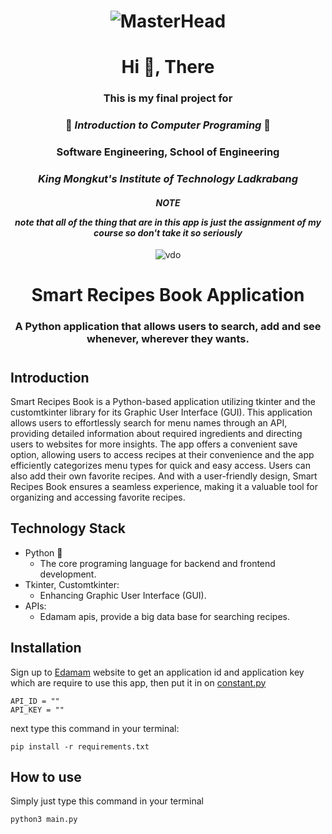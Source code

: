 
<h1 align="center">

![MasterHead](https://se.kmitl.ac.th/assets/se.png)

</h1>

<h1 align="center">Hi 👋, There</h1>
<h3 align="center">This is my final project for</h3>

<div align="center">

### 🐍 *Introduction to Computer Programing* 🐍 </div>

<h3 align="center">Software Engineering, School of Engineering</h3>
<h3 align="center">

*King Mongkut's Institute of Technology Ladkrabang* 
</h3>

<h4 align="center">

**_NOTE_**

*note that all of the thing that are in this app is just the assignment of my course so don't take it so seriously*

</h4>

<div align="center">

![vdo](https://media.tenor.com/9Lbp44WOg4IAAAAi/box-pink.gif)

</div>
<h1 align="center">Smart Recipes Book Application</h1>
<h3 align="center">A Python application that allows users to search, add and see whenever, wherever they wants.</h3>

<h1></h1>

## Introduction
Smart Recipes Book is a Python-based application utilizing tkinter and the customtkinter library for its Graphic User Interface (GUI). This application allows users to effortlessly search for menu names through an API, providing detailed information about required ingredients and directing users to websites for more insights. The app offers a convenient save option, allowing users to access recipes at their convenience and the app efficiently categorizes menu types for quick and easy access. Users can also add their own favorite recipes. And with a user-friendly design, Smart Recipes Book ensures a seamless experience, making it a valuable tool for organizing and accessing favorite recipes.

## Technology Stack
- Python 🐍
    - The core programing language for backend and frontend development.
- Tkinter, Customtkinter:
    - Enhancing Graphic User Interface (GUI).
- APIs:
    - Edamam apis, provide a big data base for searching recipes.

## Installation
Sign up to [Edamam](https://www.edamam.com) website to get an application id and application key which are require to use this app, then put it in on [constant.py](https://github.com/serayutaka/Smart-Recipes-Book/blob/main/constant.py)
```
API_ID = ""
API_KEY = ""
```
next type this command in your terminal:
```
pip install -r requirements.txt
```

## How to use
Simply just type this command in your terminal
```
python3 main.py
```
